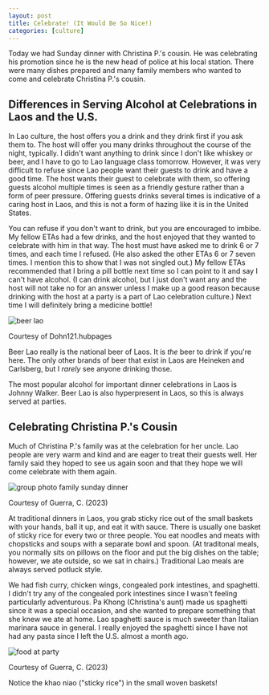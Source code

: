 ```yaml
---
layout: post
title: Celebrate! (It Would Be So Nice!)
categories: [culture]
---
```


Today we had Sunday dinner with Christina P.'s cousin. He was celebrating his promotion since he is the new head of police at his local station. There were many dishes prepared and many family members who wanted to come and celebrate Christina P.'s cousin. 

## Differences in Serving Alcohol at Celebrations in Laos and the U.S.

 In Lao culture, the host offers you a drink and they drink first if you ask them to. The host will offer you many drinks throughout the course of the night, typically. I didn't want anything to drink since I don't like whiskey or beer, and I have to go to Lao language class tomorrow. However, it was very difficult to refuse since Lao people want their guests to drink and have a good time. The host wants their guest to celebrate with them, so offering guests alcohol multiple times is seen as a friendly gesture rather than a form of peer pressure. Offering guests drinks several times is indicative of a caring host in Laos, and this is not a form of hazing like it is in the United States. 

You can refuse if you don't want to drink, but you are encouraged to imbibe. My fellow ETAs had a few drinks, and the host enjoyed that they wanted to celebrate with him in that way. The host must have asked me to drink 6 or 7 times, and each time I refused. (He also asked the other ETAs 6 or 7 seven times. I mention this to show that I was not singled out.) My fellow ETAs recommended that I bring a pill bottle next time so I can point to it and say I can't have alcohol. (I can drink alcohol, but I just don't want any and the host will not take no for an answer unless I make up a good reason because drinking with the host at a party is a part of Lao celebration culture.) Next time I will definitely bring a medicine bottle!

![beer lao](https://external-content.duckduckgo.com/iu/?u=https%3A%2F%2Fusercontent1.hubstatic.com%2F1441464.jpg&f=1&nofb=1&ipt=5728577ac5c2e085ecfed242eae83d53d0063b7c0d5ec8465083dea4cb471acf&ipo=images)

Courtesy of Dohn121.hubpages

Beer Lao really is the national beer of Laos. It is *the* beer to drink if you're here. The only other brands of beer that exist in Laos are Heineken and Carlsberg, but I *rarely* see anyone drinking those. 

The most popular alcohol for important dinner celebrations in Laos is Johnny Walker. Beer Lao is also hyperpresent in Laos, so this is always served at parties. 

## Celebrating Christina P.'s Cousin

Much of Christina P.'s family was at the celebration for her uncle. Lao people are very warm and kind and are eager to treat their guests well. Her family said they hoped to see us again soon and that they hope we will come celebrate with them again. 

![group photo family sunday dinner](https://lh3.googleusercontent.com/pw/AIL4fc9-S9NJSZ-OwZN1i68qtiB7w70UK7TbC29v-5pxWdhrsHLenHzr5in7AeZY28k8Lye9NyM0WK9tK0xeEsXD_6ZxArjWXz6p-YjaqQrtwBSYpDaOCdUg=w1000)

Courtesy of Guerra, C. (2023)

At traditional dinners in Laos, you grab sticky rice out of the small baskets with your hands, ball it up, and eat it with sauce. There is usually one basket of sticky rice for every two or three people. You eat noodles and meats with chopsticks and soups with a separate bowl and spoon. (At traditonal meals, you normally sits on pillows on the floor and put the big dishes on the table; however, we ate outside, so we sat in chairs.) Traditional Lao meals are always served potluck style. 

We had fish curry, chicken wings, congealed pork intestines, and spaghetti. I didn't try any of the congealed pork intestines since I wasn't feeling particularly adventurous. Pa Khong (Christina's aunt) made us spaghetti since it was a special occasion, and she wanted to prepare something that she knew we ate at home. Lao spaghetti sauce is much sweeter than Italian marinara sauce in general. I really enjoyed the spaghetti since I have not had any pasta since I left the U.S. almost a month ago. 

![food at party](https://lh3.googleusercontent.com/pw/AIL4fc9yiagnuOtY7LDTVbYEk6iE1TddDOL3GafOezkwya2cnlZiGGJnw3NAUZGZPFTnj6ldDLspv0DLTYRhQzEkfP4Iq8NMCjf4_vJkj7K9fBbjb1ItXpZX=w1000)

Courtesy of Guerra, C. (2023)

Notice the khao niao ("sticky rice") in the small woven baskets!

<!-- Hello and welcome. The only purpose of this post is to greet you when your site comes alive for the first time.  
This post will demonstrate some of the more common content & elements found in posts.  
Feel free to delete this post when you are ready to publish your first post.  

Lorem ipsum dolor sit amet, consectetur adipiscing elit. Fusce bibendum neque eget nunc mattis eu sollicitudin enim tincidunt. Vestibulum lacus tortor, ultricies id dignissim ac, bibendum in velit.

## Some great heading (h2)

Proin convallis mi ac felis pharetra aliquam. Curabitur dignissim accumsan rutrum. In arcu magna, aliquet vel pretium et, molestie et arcu.


Mauris lobortis nulla et felis ullamcorper bibendum. Phasellus et hendrerit mauris. Proin eget nibh a massa vestibulum pretium. Suspendisse eu nisl a ante aliquet bibendum quis a nunc. Praesent varius interdum vehicula. Aenean risus libero, placerat at vestibulum eget, ultricies eu enim. Praesent nulla tortor, malesuada adipiscing adipiscing sollicitudin, adipiscing eget est.

## Another great heading (h2)

Lorem ipsum dolor sit amet, consectetur adipiscing elit. Fusce bibendum neque eget nunc mattis eu sollicitudin enim tincidunt. Vestibulum lacus tortor, ultricies id dignissim ac, bibendum in velit.

### Some great subheading (h3)

Proin convallis mi ac felis pharetra aliquam. Curabitur dignissim accumsan rutrum. In arcu magna, aliquet vel pretium et, molestie et arcu. Mauris lobortis nulla et felis ullamcorper bibendum.

Phasellus et hendrerit mauris. Proin eget nibh a massa vestibulum pretium. Suspendisse eu nisl a ante aliquet bibendum quis a nunc.

### Some great subheading (h3)

Praesent varius interdum vehicula. Aenean risus libero, placerat at vestibulum eget, ultricies eu enim. Praesent nulla tortor, malesuada adipiscing adipiscing sollicitudin, adipiscing eget est.

> This quote will *change* your life. It will reveal the <i>secrets</i> of the universe, and all the wonders of humanity. Don't <em>misuse</em> it.

Lorem ipsum dolor sit amet, consectetur adipiscing elit. Fusce bibendum neque eget nunc mattis eu sollicitudin enim tincidunt.

### Some great subheading (h3)

Vestibulum lacus tortor, ultricies id dignissim ac, bibendum in velit. Proin convallis mi ac felis pharetra aliquam. Curabitur dignissim accumsan rutrum.

In arcu magna, aliquet vel pretium et, molestie et arcu. Mauris lobortis nulla et felis ullamcorper bibendum. Phasellus et hendrerit mauris.

#### You might want a sub-subheading (h4)

In arcu magna, aliquet vel pretium et, molestie et arcu. Mauris lobortis nulla et felis ullamcorper bibendum. Phasellus et hendrerit mauris.

In arcu magna, aliquet vel pretium et, molestie et arcu. Mauris lobortis nulla et felis ullamcorper bibendum. Phasellus et hendrerit mauris.

#### But it's probably overkill (h4)

In arcu magna, aliquet vel pretium et, molestie et arcu. Mauris lobortis nulla et felis ullamcorper bibendum. Phasellus et hendrerit mauris.

##### Could be a smaller sub-heading, `pacman` (h5)

In arcu magna, aliquet vel pretium et, molestie et arcu. Mauris lobortis nulla et felis ullamcorper bibendum. Phasellus et hendrerit mauris.

###### Small yet significant sub-heading  (h6)

In arcu magna, aliquet vel pretium et, molestie et arcu. Mauris lobortis nulla et felis ullamcorper bibendum. Phasellus et hendrerit mauris.

### Highlight the code please!!

{% highlight c %}
float Q_rsqrt( float number )
{
	long i;
	float x2, y;
	const float threehalfs = 1.5F;

	x2 = number * 0.5F;
	y  = number;
	i  = * ( long * ) &y;                       // evil floating point bit level hacking
	i  = 0x5f3759df - ( i >> 1 );               // what the fuck? 
	y  = * ( float * ) &i;
	y  = y * ( threehalfs - ( x2 * y * y ) );   // 1st iteration
//	y  = y * ( threehalfs - ( x2 * y * y ) );   // 2nd iteration, this can be removed

	return y;
}
{% endhighlight %}

### Oh hai, an unordered list!!

In arcu magna, aliquet vel pretium et, molestie et arcu. Mauris lobortis nulla et felis ullamcorper bibendum. Phasellus et hendrerit mauris.

- First item, yo
- Second item, dawg
- Third item, what what?!
- Fourth item, fo sheezy my neezy

### Oh hai, an ordered list!!

In arcu magna, aliquet vel pretium et, molestie et arcu. Mauris lobortis nulla et felis ullamcorper bibendum. Phasellus et hendrerit mauris.

1. First item, yo
2. Second item, dawg
3. Third item, what what?!
4. Fourth item, fo sheezy my neezy

## Headings are cool! (h2)

Proin eget nibh a massa vestibulum pretium. Suspendisse eu nisl a ante aliquet bibendum quis a nunc. Praesent varius interdum vehicula. Aenean risus libero, placerat at vestibulum eget, ultricies eu enim. Praesent nulla tortor, malesuada adipiscing adipiscing sollicitudin, adipiscing eget est.

Praesent nulla tortor, malesuada adipiscing adipiscing sollicitudin, adipiscing eget est.

Proin eget nibh a massa vestibulum pretium. Suspendisse eu nisl a ante aliquet bibendum quis a nunc.

### Tables

Title 1               | Title 2               | Title 3               | Title 4
--------------------- | --------------------- | --------------------- | ---------------------
lorem                 | lorem ipsum           | lorem ipsum dolor     | lorem ipsum dolor sit
lorem ipsum dolor sit | lorem ipsum dolor sit | lorem ipsum dolor sit | lorem ipsum dolor sit
lorem ipsum dolor sit | lorem ipsum dolor sit | lorem ipsum dolor sit | lorem ipsum dolor sit
lorem ipsum dolor sit | lorem ipsum dolor sit | lorem ipsum dolor sit | lorem ipsum dolor sit

Title 1 | Title 2 | Title 3 | Title 4
--- | --- | --- | ---
lorem | lorem ipsum | lorem ipsum dolor | lorem ipsum dolor sit
lorem ipsum dolor sit amet | lorem ipsum dolor sit amet consectetur | lorem ipsum dolor sit amet | lorem ipsum dolor sit
lorem ipsum dolor | lorem ipsum | lorem | lorem ipsum
lorem ipsum dolor | lorem ipsum dolor sit | lorem ipsum dolor sit amet | lorem ipsum dolor sit amet consectetur -->
